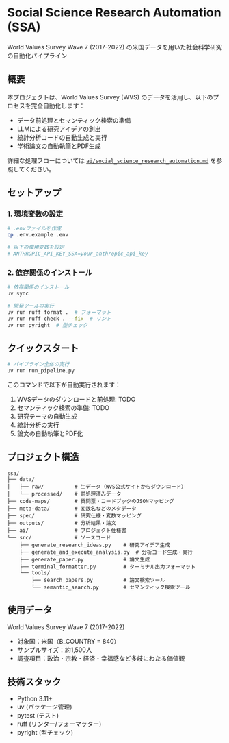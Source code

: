 # Social Science Research Automation (SSA)

World Values Survey Wave 7 (2017-2022) の米国データを用いた社会科学研究の自動化パイプライン

## 概要

本プロジェクトは、World Values Survey (WVS) のデータを活用し、以下のプロセスを完全自動化します：
- データ前処理とセマンティック検索の準備
- LLMによる研究アイデアの創出
- 統計分析コードの自動生成と実行
- 学術論文の自動執筆とPDF生成

詳細な処理フローについては [`ai/social_science_research_automation.md`](ai/social_science_research_automation.md) を参照してください。

## セットアップ

### 1. 環境変数の設定

```bash
# .envファイルを作成
cp .env.example .env

# 以下の環境変数を設定
# ANTHROPIC_API_KEY_SSA=your_anthropic_api_key
```

### 2. 依存関係のインストール

```bash
# 依存関係のインストール
uv sync

# 開発ツールの実行
uv run ruff format .  # フォーマット
uv run ruff check . --fix  # リント
uv run pyright  # 型チェック
```

## クイックスタート

```bash
# パイプライン全体の実行
uv run run_pipeline.py
```

このコマンドで以下が自動実行されます：
1. WVSデータのダウンロードと前処理: TODO
2. セマンティック検索の準備: TODO
3. 研究テーマの自動生成
4. 統計分析の実行
5. 論文の自動執筆とPDF化

## プロジェクト構造

```
ssa/
├── data/
│   ├── raw/          # 生データ（WVS公式サイトからダウンロード）
│   └── processed/    # 前処理済みデータ
├── code-maps/        # 質問票・コードブックのJSONマッピング
├── meta-data/        # 変数名などのメタデータ
├── spec/             # 研究仕様・変数マッピング
├── outputs/          # 分析結果・論文
├── ai/               # プロジェクト仕様書
└── src/              # ソースコード
    ├── generate_research_ideas.py    # 研究アイデア生成
    ├── generate_and_execute_analysis.py  # 分析コード生成・実行
    ├── generate_paper.py             # 論文生成
    ├── terminal_formatter.py         # ターミナル出力フォーマット
    └── tools/
        ├── search_papers.py          # 論文検索ツール
        └── semantic_search.py        # セマンティック検索ツール
```

## 使用データ

World Values Survey Wave 7 (2017-2022)
- 対象国：米国（B_COUNTRY = 840）
- サンプルサイズ：約1,500人
- 調査項目：政治・宗教・経済・幸福感など多岐にわたる価値観

## 技術スタック

- Python 3.11+
- uv (パッケージ管理)
- pytest (テスト)
- ruff (リンター/フォーマッター)
- pyright (型チェック)